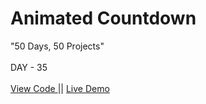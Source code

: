 # Animated Countdown
"50 Days, 50 Projects"
<br>
<br>
DAY - 35
<br> 
<br>
<a href="https://github.com/pushpakumari5117/animatedCountdown"> View Code </a>
||
<a href="https://pushpakumari5117.github.io/animatedCountdown/"> Live Demo </a>


